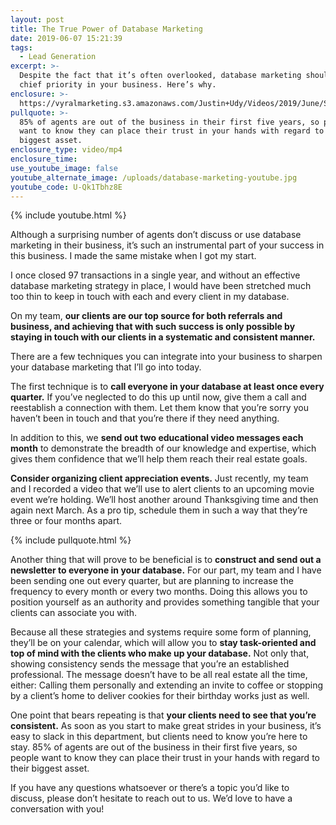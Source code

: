 ```yaml
---
layout: post
title: The True Power of Database Marketing
date: 2019-06-07 15:21:39
tags:
  - Lead Generation
excerpt: >-
  Despite the fact that it’s often overlooked, database marketing should be your
  chief priority in your business. Here’s why.
enclosure: >-
  https://vyralmarketing.s3.amazonaws.com/Justin+Udy/Videos/2019/June/Salt+Lake+City+Real+Estate+Agent-+The+True+Power+of+Database+Marketing.mp4
pullquote: >-
  85% of agents are out of the business in their first five years, so people
  want to know they can place their trust in your hands with regard to their
  biggest asset.
enclosure_type: video/mp4
enclosure_time:
use_youtube_image: false
youtube_alternate_image: /uploads/database-marketing-youtube.jpg
youtube_code: U-Qk1Tbhz8E
---
```


{% include youtube.html %}

Although a surprising number of agents don’t discuss or use database marketing in their business, it’s such an instrumental part of your success in this business. I made the same mistake when I got my start.&nbsp;

I once closed 97 transactions in a single year, and without an effective database marketing strategy in place, I would have been stretched much too thin to keep in touch with each and every client in my database.&nbsp;

On my team, **our clients are our top source for both referrals and business, and achieving that with such success is only possible by staying in touch with our clients in a systematic and consistent manner.**&nbsp;

There are a few techniques you can integrate into your business to sharpen your database marketing that I’ll go into today.&nbsp;

The first technique is to **call everyone in your database at least once every quarter.** If you’ve neglected to do this up until now, give them a call and reestablish a connection with them. Let them know that you’re sorry you haven’t been in touch and that you’re there if they need anything.&nbsp;

In addition to this, we **send out two educational video messages each month** to demonstrate the breadth of our knowledge and expertise, which gives them confidence that we’ll help them reach their real estate goals.&nbsp;

**Consider organizing client appreciation events.** Just recently, my team and I recorded a video that we’ll use to alert clients to an upcoming movie event we’re holding. We’ll host another around Thanksgiving time and then again next March. As a pro tip, schedule them in such a way that they’re three or four months apart.&nbsp;

{% include pullquote.html %}

Another thing that will prove to be beneficial is to **construct and send out a newsletter to everyone in your database.** For our part, my team and I have been sending one out every quarter, but are planning to increase the frequency to every month or every two months. Doing this allows you to position yourself as an authority and provides something tangible that your clients can associate you with.

Because all these strategies and systems require some form of planning, they’ll be on your calendar, which will allow you to **stay task-oriented and top of mind with the clients who make up your database.** Not only that, showing consistency sends the message that you’re an established professional. The message doesn’t have to be all real estate all the time, either: Calling them personally and extending an invite to coffee or stopping by a client’s home to deliver cookies for their birthday works just as well.&nbsp;

One point that bears repeating is that **your clients need to see that you’re consistent.** As soon as you start to make great strides in your business, it’s easy to slack in this department, but clients need to know you’re here to stay. 85% of agents are out of the business in their first five years, so people want to know they can place their trust in your hands with regard to their biggest asset. &nbsp;&nbsp;

If you have any questions whatsoever or there’s a topic you’d like to discuss, please don’t hesitate to reach out to us. We’d love to have a conversation with you\!&nbsp;